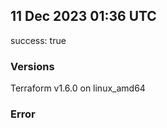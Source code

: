 ## 11 Dec 2023 01:36 UTC

success: true

### Versions

Terraform v1.6.0 on linux_amd64

### Error



